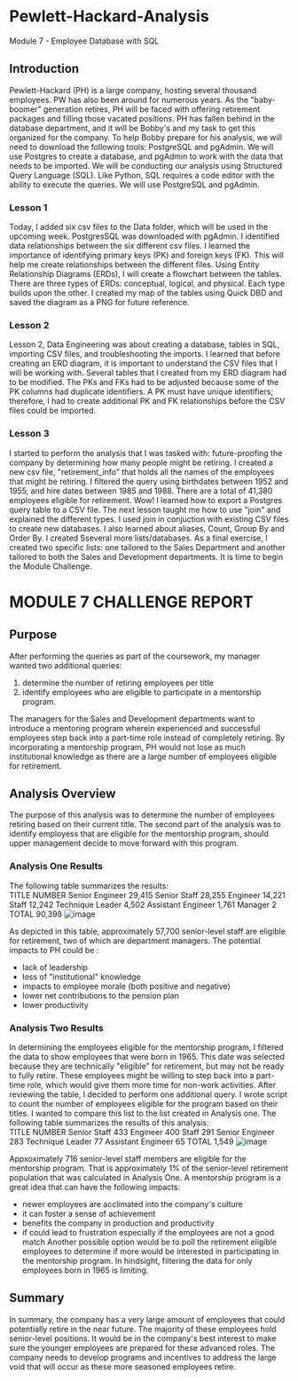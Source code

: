 # Pewlett-Hackard-Analysis
Module 7 - Employee Database with SQL
## Introduction
Pewlett-Hackard (PH) is a large company, hosting several thousand employees.  PW has also been around for numerous years.  As the "baby-boomer" generation retires, PH will be faced with offering retirement packages and filling those vacated positions.  PH has fallen behind in the database department, and it will be Bobby's and my task to get this organized for the company. To help Bobby prepare for his analysis, we will need to download the following tools: PostgreSQL and pgAdmin. We will use Postgres to create a database, and pgAdmin to work with the data that needs to be imported. We will be conducting our analysis using Structured Query Language (SQL).  Like Python, SQL requires a code editor with the ability to execute the queries.  We will use PostgreSQL and pgAdmin.  
### Lesson 1
Today, I added six csv files to the Data folder, which will be used in the upcoming week.  PostgresSQL was downloaded with pgAdmin.  I identified data relationships between the six different csv files.  I learned the importance of identifying primary keys (PK) and foreign keys (FK).  This will help me create relationships between the different files.  Using Entity Relationship Diagrams (ERDs), I will create a flowchart between the tables.  There are three types of ERDs:  conceptual, logical, and physical.  Each type builds upon the other.  I created my map of the tables using Quick DBD and saved the diagram as a PNG for future reference. 
### Lesson 2
Lesson 2, Data Engineering was about creating a database, tables in SQL, importing CSV files, and troubleshooting the imports.  I learned that before creating an ERD diagram, it is important to understand the CSV files that I will be working with.  Several tables that I created from my ERD diagram had to be modified.  The PKs and FKs had to be adjusted because some of the PK columns had duplicate identifiers.  A PK must have unique identifiers; therefore, I had to create additional PK and FK relationships before the CSV files could be imported.  
### Lesson 3
I started to perform the analysis that I was tasked with:  future-proofing the company by determining how many people might be retiring.  I created a new csv file, "retirement_info" that holds all the names of the employees that might be retiring.  I filtered the query using birthdates between 1952 and 1955, and hire dates between 1985 and 1988.  There are a total of 41,380 employees eligible for retirement.  Wow!  I learned how to export a Postgres query table to a CSV file.  The next lesson taught me how to use "join" and explained the different types.  I used join in conjuction with existing CSV files to create new databases.  I also learned about aliases, Count, Group By and Order By.  I created Sseveral more lists/databases.  As a final exercise, I created two specific lists:  one tailored to the Sales Department and another tailored to both the Sales and Development departments. It is time to begin the Module Challenge.  
# MODULE 7 CHALLENGE REPORT
## Purpose
After performing the queries as part of the coursework, my manager wanted two additional queries:  
  1.  determine the number of retiring employees per title
  2.  identify employees who are eligible to participate in a mentorship program.  

The managers for the Sales and Development departments want to introduce a mentoring program wherein experienced and successful employees step back into a part-time role instead of completely retiring.  By incorporating a mentorship program, PH would not lose as much institutional knowledge as there are a large number of employees eligible for retirement.  
## Analysis Overview
The purpose of this analysis was to determine the number of employees retiring based on their current title.  The second part of the analysis was to identify employess that are eligible for the mentorship program, should upper management decide to move forward with this program.  
### Analysis One Results
The following table summarizes the results:  
TITLE	              NUMBER
Senior Engineer	    29,415
Senior Staff	      28,255
Engineer	          14,221
Staff	              12,242
Technique Leader	   4,502
Assistant Engineer	 1,761
Manager	                 2
TOTAL	              90,398
![image](https://user-images.githubusercontent.com/84352487/128947439-2a424ca4-e58b-4965-bd6b-a253a12fc285.png)

As depicted in this table, approximately 57,700 senior-level staff are eligible for retirement, two of which are department managers.  The potential impacts to PH could be :  
  * lack of leadership
  * loss of "institutional" knowledge
  * impacts to employee morale (both positive and negative)
  * lower net contributions to the pension plan
  * lower productivity

### Analysis Two Results
In determining the employees eligible for the mentorship program, I filtered the data to show employees that were born in 1965.  This date was selected because they are technically "eligible" for retirement, but may not be ready to fully retire.  These employees might be willing to step back into a part-time role, which would give them more time for non-work activities.  After reviewing the table, I decided to perform one additional query.  I wrote script to count the number of employees eligible for the program based on their titles.  I wanted to compare this list to the list created in Analysis one.  The following table summarizes the results of this analysis:  
TITLE	              NUMBER
Senior Staff	        433
Engineer	            400
Staff	                291
Senior Engineer	      283
Technique Leader	     77
Assistant Engineer	   65
TOTAL	              1,549
![image](https://user-images.githubusercontent.com/84352487/128948824-a982ea15-946d-4a8f-bf2b-f1a9a1ffe1b6.png)

Appxoximately 716 senior-level staff members are eligible for the mentorship program.  That is approximately 1% of the senior-level retirement population that was calculated in Analysis One.  A mentorship program is a great idea that can have the following impacts:  
  * newer employees are acclimated into the company's culture 
  * it can foster a sense of achievement
  * benefits the company in production and productivity
  * if could lead to frustration especially if the employees are not a good match
Another possible option would be to poll the retirement eligible employees to determine if more would be interested in participating in the mentorship program. In hindsight, filtering the data for only employees born in 1965 is limiting. 
## Summary
In summary, the company has a very large amount of employees that could potentially retire in the near future.  The majority of these employees hold senior-level positions.  It would be in the company's best interest to make sure the younger employees are prepared for these advanced roles.  The company needs to develop programs and incentives to address the large void that will occur as these more seasoned employees retire.  


